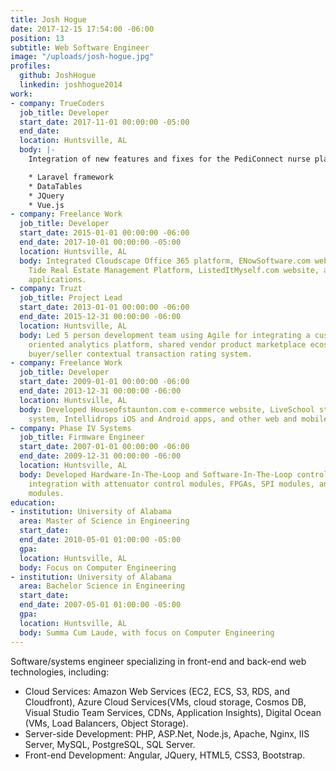 ```yaml
---
title: Josh Hogue
date: 2017-12-15 17:54:00 -06:00
position: 13
subtitle: Web Software Engineer
image: "/uploads/josh-hogue.jpg"
profiles:
  github: JoshHogue
  linkedin: joshhogue2014
work:
- company: TrueCoders
  job_title: Developer
  start_date: 2017-11-01 00:00:00 -05:00
  end_date: 
  location: Huntsville, AL
  body: |-
    Integration of new features and fixes for the PediConnect nurse platform, including grid-based content editors, new view templates, new controllers, and UI scripting. Worked with:

    * Laravel framework
    * DataTables
    * JQuery
    * Vue.js
- company: Freelance Work
  job_title: Developer
  start_date: 2015-01-01 00:00:00 -06:00
  end_date: 2017-10-01 00:00:00 -05:00
  location: Huntsville, AL
  body: Integrated Cloudscape Office 365 platform, ENowSoftware.com website, Rising
    Tide Real Estate Management Platform, ListedItMyself.com website, and other web
    applications.
- company: Truzt
  job_title: Project Lead
  start_date: 2013-01-01 00:00:00 -06:00
  end_date: 2015-12-31 00:00:00 -06:00
  location: Huntsville, AL
  body: Led 5 person development team using Agile for integrating a custom e-commerce
    oriented analytics platform, shared vendor product marketplace ecosystem, and
    buyer/seller contextual transaction rating system.
- company: Freelance Work
  job_title: Developer
  start_date: 2009-01-01 00:00:00 -06:00
  end_date: 2013-12-31 00:00:00 -06:00
  location: Huntsville, AL
  body: Developed Houseofstaunton.com e-commerce website, LiveSchool student management
    system, Intellidrops iOS and Android apps, and other web and mobile applications.
- company: Phase IV Systems
  job_title: Firmware Engineer
  start_date: 2007-01-01 00:00:00 -06:00
  end_date: 2009-12-31 00:00:00 -06:00
  location: Huntsville, AL
  body: Developed Hardware-In-The-Loop and Software-In-The-Loop control systems. Software
    integration with attenuator control modules, FPGAs, SPI modules, and digital delay
    modules.
education:
- institution: University of Alabama
  area: Master of Science in Engineering
  start_date: 
  end_date: 2010-05-01 01:00:00 -05:00
  gpa: 
  location: Huntsville, AL
  body: Focus on Computer Engineering
- institution: University of Alabama
  area: Bachelor Science in Engineering
  start_date: 
  end_date: 2007-05-01 01:00:00 -05:00
  gpa: 
  location: Huntsville, AL
  body: Summa Cum Laude, with focus on Computer Engineering
---
```


Software/systems engineer specializing in front-end and back-end web technologies, including:

* Cloud Services: Amazon Web Services (EC2, ECS, S3, RDS, and Cloudfront), Azure Cloud Services(VMs, cloud storage, Cosmos DB, Visual Studio Team Services, CDNs, Application Insights), Digital Ocean (VMs, Load Balancers, Object Storage).
* Server-side Development: PHP, ASP.Net, Node.js, Apache, Nginx, IIS Server, MySQL, PostgreSQL, SQL Server.
* Front-end Development: Angular, JQuery, HTML5, CSS3, Bootstrap.
